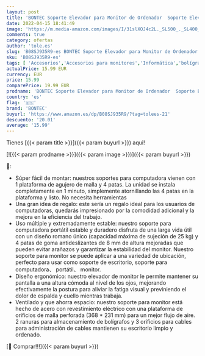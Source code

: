 ```yaml
---
layout: post
title: 'BONTEC Soporte Elevador para Monitor de Ordenador  Soporte Elevador con Plataforma de Malla para computadora portátil  iMac hasta 25 kg Soporte para bolígrafos  Ranura de gestión de Cables  Blanco '
date: 2022-04-15 18:41:49
image: 'https://m.media-amazon.com/images/I/31slXOJ4c2L._SL500_._SL400_.jpg'
comments: true
category: ofertas
author: 'tole.es'
slug: 'B08SJ935R9-es BONTEC Soporte Elevador para Monitor de Ordenador Soporte...'
sku: 'B08SJ935R9-es'
tags: [ 'Accesorios','Accesorios para monitores','Informática','bolígrafos','bontec','🇪🇸', ]
actualPrice: 15.99 EUR
currency: EUR
price: 15.99
comparePrice: 19.99 EUR
prodname: 'BONTEC Soporte Elevador para Monitor de Ordenador  Soporte Elevador con Plataforma de Malla para computadora portátil  iMac hasta 25 kg Soporte para bolígrafos  Ranura de gestión de Cables  Blanco '
country: 'es'
flag: '🇪🇸'
brand: 'BONTEC'
buyurl: 'https://www.amazon.es/dp/B08SJ935R9/?tag=tolees-21'
descuento: '20.01'
average: '15.99'
---
```


Tienes [{{< param title >}}]({{< param buyurl >}}) aqui!

[![{{< param prodname >}}]({{< param image >}})]({{< param buyurl >}})

🔎:

- Súper fácil de montar: nuestros soportes para computadora vienen con 1 plataforma de agujero de malla y 4 patas. La unidad se instala completamente en 1 minuto, simplemente atornillando las 4 patas en la plataforma y listo. No necesita herramientas
- Una gran idea de regalo: este sería un regalo ideal para los usuarios de computadoras, quedarás impresionado por la comodidad adicional y la mejora en la eficiencia del trabajo.
- Uso múltiple y extremadamente estable: nuestro soporte para computadora portátil estable y duradero disfruta de una larga vida útil con un diseño romano único (capacidad máxima de sujeción de 25 kg) y 4 patas de goma antideslizantes de 8 mm de altura mejoradas que pueden evitar arañazos y garantizar la estabilidad del monitor. Nuestro soporte para monitor se puede aplicar a una variedad de ubicación, perfecto para usar como soporte de escritorio, soporte para computadora、 portátil、 monitor.
- Diseño ergonómico: nuestro elevador de monitor le permite mantener su pantalla a una altura cómoda al nivel de los ojos, mejorando efectivamente la postura para aliviar la fatiga visual y previniendo el dolor de espalda y cuello mientras trabaja.
- Ventilado y que ahorra espacio: nuestro soporte para monitor está hecho de acero con revestimiento eléctrico con una plataforma de orificios de malla perforada (368 * 231 mm) para un mejor flujo de aire. 2 ranuras para almacenamiento de bolígrafos y 3 orificios para cables para administración de cables mantienen su escritorio limpio y ordenado.

[🛒 Comprar!!!]({{< param buyurl >}})
